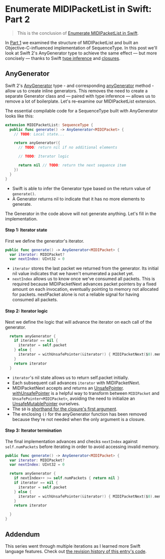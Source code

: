 # Enumerate MIDIPacketList in Swift: Part 2

> This is the conclusion of [Enumerate MIDIPacketList in Swift](http://design.featherless.software/midi-packet-sequences-in-swift-part-1/).

In [Part 1](http://design.featherless.software/midi-packet-sequences-in-swift-part-1/) we examined the structure of MIDIPacketList and built an Objective-C-influenced implementation of SequenceType. In this post we'll look at Swift 2's AnyGenerator type to achieve the same effect &mdash; but more concisely &mdash; thanks to Swift [type inference] and [closures].

## AnyGenerator

Swift 2's [AnyGenerator] type - and corresponding [anyGenerator] method - allow us to create inline generators. This removes the need to create a separate Generator class and &mdash; paired with type inference &mdash; allows us to remove a lot of boilerplate. Let's re-examine our MIDIPacketList extension.

The essential compilable code for a SequenceType built with AnyGenerator looks like this:

```swift
extension MIDIPacketList: SequenceType {
  public func generate() -> AnyGenerator<MIDIPacket> {
    // TODO: Local state...

    return anyGenerator({
      // TODO: return nil if no additional elements

      // TODO: Iterator logic

      return nil // TODO: return the next sequence item
    })
  }
}
```

- Swift is able to infer the Generator type based on the return value of `generate()`.
- A Generator returns nil to indicate that it has no more elements to generate.

The Generator in the code above will not generate anything. Let's fill in the implementation.

#### Step 1: Iterator state

First we define the generator's iterator.

```swift
public func generate() -> AnyGenerator<MIDIPacket> {
  var iterator: MIDIPacket?
  var nextIndex: UInt32 = 0
```

- `iterator` stores the last packet we returned from the generator. Its initial nil value indicates that we haven't enumerated a packet yet.
- `nextIndex` allows us to know once we've consumed all packets. This is required because MIDIPacketNext advances packet pointers by a fixed amount on each invocation, eventually pointing to memory not allocated for packets. nextPacket alone is not a reliable signal for having consumed all packets.

#### Step 2: Iterator logic

Next we define the logic that will advance the iterator on each call of the generator.

```swift
  return anyGenerator {
    if iterator == nil {
      iterator = self.packet
    } else {
      iterator = withUnsafePointer(&iterator!) { MIDIPacketNext($0).memory }
    }
    return iterator
  }
```

- `iterator`'s nil state allows us to return self.packet initially.
- Each subsequent call advances `iterator` with MIDIPacketNext.
- MIDIPacketNext accepts and returns an [UnsafePointer]. [withUnsafePointer] is a helpful way to transform between `MIDIPacket` and `UnsafePointer<MIDIPacket>`, avoiding the need to initialize an [UnsafeMutablePointer] ourselves.
- The `$0` is [shorthand for the closure's first argument][closure-shorthand].
- The enclosing `()` for the anyGenerator function has been removed because they're not needed when the only argument is a closure.

#### Step 3: Iterator termination

The final implementation advances and checks `nextIndex` against `self.numPackets` before iterating in order to avoid accessing invalid memory.

```swift
public func generate() -> AnyGenerator<MIDIPacket> {
  var iterator: MIDIPacket?
  var nextIndex: UInt32 = 0

  return anyGenerator {
    if nextIndex++ >= self.numPackets { return nil }
    if iterator == nil {
      iterator = self.packet
    } else {
      iterator = withUnsafePointer(&iterator!) { MIDIPacketNext($0).memory }
    }
    return iterator

  }
}
```

## Addendum

This series went through multiple iterations as I learned more Swift language features. Check out [the revision history of this entry's code](https://gist.github.com/jverkoey/defb7f9f3578d5cb3ff3/revisions).

[type inference]: https://developer.apple.com/library/prerelease/ios/documentation/Swift/Conceptual/Swift_Programming_Language/TheBasics.html#//apple_ref/doc/uid/TP40014097-CH5-ID322
[closures]: https://developer.apple.com/library/prerelease/ios/documentation/Swift/Conceptual/Swift_Programming_Language/Closures.html#//apple_ref/doc/uid/TP40014097-CH11-ID94
[anyGenerator]: http://swiftdoc.org/v2.0/func/anyGenerator/
[AnyGenerator]: http://swiftdoc.org/v2.0/type/AnyGenerator/
[withUnsafePointer]: http://swiftdoc.org/v2.0/func/withUnsafePointer/
[closure-shorthand]: https://developer.apple.com/library/ios/documentation/Swift/Conceptual/Swift_Programming_Language/Closures.html#//apple_ref/doc/uid/TP40014097-CH11-ID100
[UnsafeMutablePointer]: http://swiftdoc.org/v2.0/type/UnsafeMutablePointer/
[UnsafePointer]: http://swiftdoc.org/v2.0/type/UnsafePointer/
